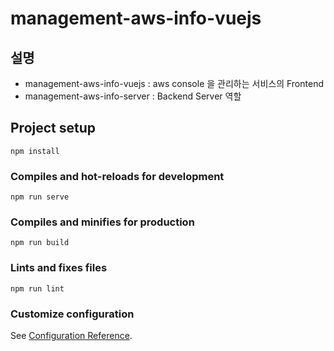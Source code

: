 # management-aws-info-vuejs
## 설명
  * management-aws-info-vuejs : aws console 을 관리하는 서비스의 Frontend
  * management-aws-info-server : Backend Server 역할


## Project setup
```
npm install
```

### Compiles and hot-reloads for development
```
npm run serve
```

### Compiles and minifies for production
```
npm run build
```

### Lints and fixes files
```
npm run lint
```

### Customize configuration
See [Configuration Reference](https://cli.vuejs.org/config/).
